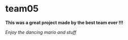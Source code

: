 # team05
**This was a great project made by the best team ever !!!**

*Enjoy the dancing mario and stuff*
